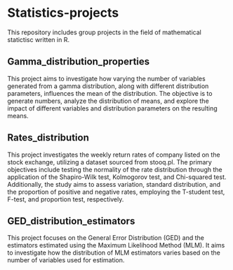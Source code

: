 # Statistics-projects

This repository includes group projects in the field of mathematical statictisc written in R.

## Gamma_distribution_properties
This project aims to investigate how varying the number of variables generated from a gamma distribution, along with different distribution parameters, influences the mean of the distribution. The objective is to generate numbers, analyze the distribution of means, and explore the impact of different variables and distribution parameters on the resulting means.

## Rates_distribution
This project investigates the weekly return rates of company listed on the stock exchange, utilizing a dataset sourced from stooq.pl.
The primary objectives include testing the normality of the rate distribution through the application of the Shapiro-Wilk test, Kolmogorov test, and Chi-squared test. Additionally, the study aims to assess variation, standard distribution, and the proportion of positive and negative rates, employing the T-student test, F-test, and proportion test, respectively.

## GED_distribution_estimators
This project focuses on the General Error Distribution (GED) and the estimators estimated using the Maximum Likelihood Method (MLM). It aims to investigate how the distribution of MLM estimators varies based on the number of variables used for estimation.
